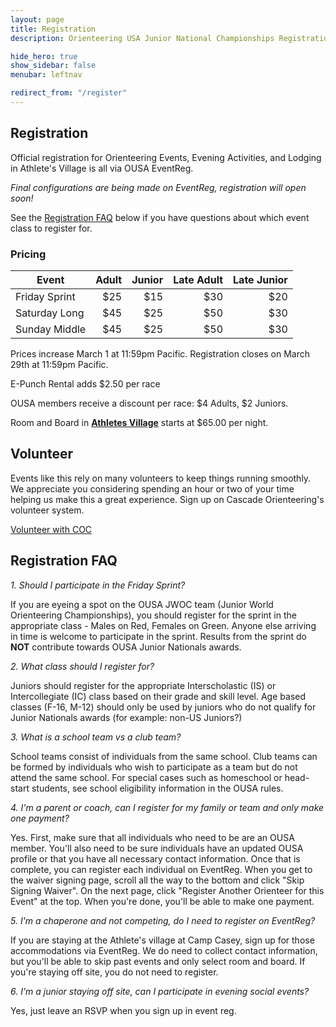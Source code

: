 ```yaml
---
layout: page
title: Registration
description: Orienteering USA Junior National Championships Registration

hide_hero: true
show_sidebar: false
menubar: leftnav

redirect_from: "/register"
---
```


## Registration

Official registration for Orienteering Events, Evening Activities, and Lodging in Athlete's Village is all via OUSA EventReg.

_Final configurations are being made on EventReg, registration will open soon!_

<!-- <a class="button is-info" href="https://eventreg.orienteeringusa.org/eventregister/a40/register/start/jn2020">Register on EventReg</a>

<a href="https://eventreg.orienteeringusa.org/eventregister/a40/reglist/home/jn2020">View Registrations and Start Times</a>
-->

See the [Registration FAQ](#registration-faq) below if you have questions about which event class to register for.

### Pricing

| Event | Adult | Junior | Late Adult | Late Junior |
| ----- |  ---: |  ----: |       ---: |       ----: |
| Friday Sprint | $25 | $15 |  $30 | $20 |
| Saturday Long | $45 | $25 | $50 | $30 |
| Sunday Middle | $45 | $25 | $50 | $30 |

Prices increase March 1 at 11:59pm Pacific. Registration closes on March 29th at 11:59pm Pacific.

E-Punch Rental adds $2.50 per race

OUSA members receive a discount per race: $4 Adults, $2 Juniors.

Room and Board in [**Athletes Village**](./village) starts at $65.00 per night.

## Volunteer

Events like this rely on many volunteers to keep things running smoothly. We appreciate you considering spending an hour or two of your time helping us make this a great experience. Sign up on Cascade Orienteering's volunteer system.

<a class="button is-info" href="https://register.cascadeoc.org/Volunteer">Volunteer with COC</a>

## Registration FAQ

_1. Should I participate in the Friday Sprint?_

If you are eyeing a spot on the OUSA JWOC team (Junior World Orienteering Championships), you should register for the sprint in the appropriate class - Males on Red, Females on Green. Anyone else arriving in time is welcome to participate in the sprint. Results from the sprint do **NOT** contribute towards OUSA Junior Nationals awards. 

_2. What class should I register for?_

Juniors should register for the appropriate Interscholastic (IS) or Intercollegiate (IC) class based on their grade and skill level. Age based classes (F-16, M-12) should only be used by juniors who do not qualify for Junior Nationals awards (for example: non-US Juniors?)

_3. What is a school team vs a club team?_

School teams consist of individuals from the same school. Club teams can be formed by individuals who wish to participate as a team but do not attend the same school. For special cases such as homeschool or head-start students, see school eligibility information in the OUSA rules.

_4. I'm a parent or coach, can I register for my family or team and only make one payment?_

Yes. First, make sure that all individuals who need to be are an OUSA member. You'll also need to be sure individuals have an updated OUSA profile or that you have all necessary contact information. Once that is complete, you can register each individual on EventReg. When you get to the waiver signing page, scroll all the way to the bottom and click "Skip Signing Waiver". On the next page, click "Register Another Orienteer for this Event" at the top. When you're done, you'll be able to make one payment.

_5. I'm a chaperone and not competing, do I need to register on EventReg?_

If you are staying at the Athlete's village at Camp Casey, sign up for those accommodations via EventReg. We do need to collect contact information, but you'll be able to skip past events and only select room and board. If you're staying off site, you do not need to register.

_6. I'm a junior staying off site, can I participate in evening social events?_

Yes, just leave an RSVP when you sign up in event reg.